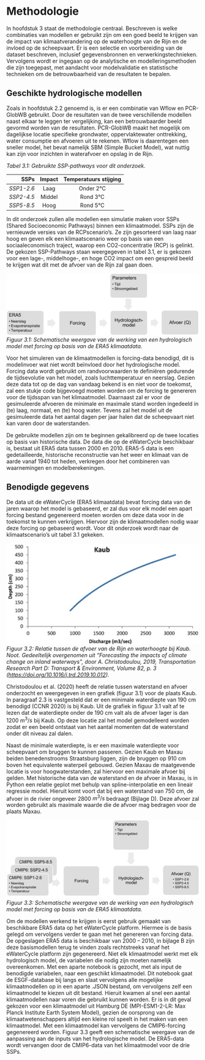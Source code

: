 # Methodologie

In hoofdstuk 3 staat de methodologie centraal. Beschreven is welke combinaties van modellen
er gebruikt zijn om een goed beeld te krijgen van de impact van klimaatverandering op de
waterhoogte van de Rijn en de invloed op de scheepvaart. Er is een selectie en voorbereiding
van de dataset beschreven, inclusief gegevensbronnen en verwerkingstechnieken.
Vervolgens wordt er ingegaan op de analytische en modelleringsmethoden die zijn toegepast,
met aandacht voor modelvalidatie en statistische technieken om de betrouwbaarheid van de
resultaten te bepalen.

## Geschikte hydrologische modellen

Zoals in hoofdstuk 2.2 genoemd is, is er een combinatie van Wflow en PCR-GlobWB gebruikt.
Door de resultaten van de twee verschillende modellen naast elkaar te leggen ter vergelijking,
kan een betrouwbaarder beeld gevormd worden van de resultaten. PCR-GlobWB maakt het
mogelijk om dagelijkse locatie specifieke grondwater, oppervlaktewater onttrekking, water
consumptie en afvoeren uit te rekenen. Wflow is daarentegen een sneller model, het bevat
namelijk SBM (Simple Bucket Model), wat nuttig kan zijn voor inzichten in waterafvoer en
opslag in de Rijn. 

*Tabel 3.1: Gebruikte SSP-pathways voor dit onderzoek.*

|        SSPs |  Impact  |  Temperatuurs stijging   |
|------------:|:--------:|:------------------------:|
|  *SSP1-2.6* |   Laag   |        Onder 2°C         |
|  *SSP2-4.5* |  Middel  |         Rond 3°C         |
|  *SSP5-8.5* |   Hoog   |         Rond 5°C         |

In dit onderzoek zullen alle modellen een simulatie maken voor SSPs (Shared Socioeconomic
Pathways) binnen een klimaatmodel. SSPs zijn de vernieuwde versies van de RCPscenario’s. Ze zijn gesorteerd van laag naar hoog en geven elk een klimaatscenario weer op
basis van een sociaaleconomisch traject, waarop een CO2-concentratie (RCP) is gelinkt. De
gekozen SSP-Pathways staan weergegeven in tabel 3.1, er is gekozen voor een lage-,
middelhoge-, en hoge CO2 impact om een gespreid beeld te krijgen wat dit met de afvoer van
de Rijn zal gaan doen.

![figure4](../figures/figure4.PNG)
*Figuur 3.1: Schematische weergave van de werking van een hydrologisch model met forcing op basis van de
ERA5 klimaatdata.*

Voor het simuleren van de klimaatmodellen is forcing-data benodigd, dit is modelinvoer wat
niet wordt beïnvloed door het hydrologische model. Forcing data wordt gebruikt om
randvoorwaarden te definiëren gedurende de tijdsevolutie van het model, zoals
luchttemperatuur en neerslag. Gezien deze data tot op de dag van vandaag bekend is en niet
voor de toekomst, zal een stukje code bijgevoegd moeten worden om de forcing te genereren
voor de tijdsspan van het klimaatmodel. Daarnaast zal er voor de gesimuleerde afvoeren de
minimale en maximale stand worden ingedeeld in (te) laag, normaal, en (te) hoog water.
Tevens zal het model uit de gesimuleerde data het aantal dagen per jaar halen dat de
scheepvaart niet kan varen door de waterstanden.

De gebruikte modellen zijn om te beginnen gekalibreerd op de twee locaties op basis van
historische data. De data die op de eWaterCycle beschikbaar is, bestaat uit ERA5 data tussen
2000 en 2010. ERA5-5 data is een gedetailleerde, historische reconstructie van het weer en
klimaat van de aarde vanaf 1940 tot heden, verkregen door het combineren van
waarnemingen en modelberekeningen.

## Benodigde gegevens

De data uit de eWaterCycle (ERA5 klimaatdata) bevat forcing data van de jaren waarop het
model is gebaseerd, er zal dus voor elk model een apart forcing bestand gegenereerd moeten
worden om deze data voor in de toekomst te kunnen verkrijgen. Hiervoor zijn de
klimaatmodellen nodig waar deze forcing op gebaseerd wordt. Voor dit onderzoek wordt naar
de klimaatscenario’s uit tabel 3.1 gekeken.

![figure5](../figures/figure5.PNG)
*Figuur 3.2: Relatie tussen de afvoer van de Rijn en waterhoogte bij Kaub.
Noot. Gedeeltelijk overgenomen uit “Forecasting the impacts of climate change on inland waterways”, door A.
Christodoulou, 2019, Transportation Research Part D: Transport & Environment, Volume 82, p. 3
(https://doi.org/10.1016/j.trd.2019.10.012).*

Christodoulou et al. (2020) heeft de relatie tussen waterstand en afvoer onderzocht en
weergegeven in een grafiek (figuur 3.1) voor de plaats Kaub. In paragraaf 2.3 is vastgesteld
dat er een minimale waterdiepte van 190 cm benodigd (CCNR 2020) is bij Kaub. Uit de grafiek
in figuur 3.1 valt af te lezen dat de waterdiepte onder de 190 cm valt als de afvoer lager is dan
$1200$ $m^3/s$ bij Kaub. Op deze locatie zal het model gemodelleerd worden zodat er een beeld
ontstaat van het aantal momenten dat de waterstand onder dit niveau zal dalen.

Naast de minimale waterdiepte, is er een maximale waterdiepte voor scheepvaart om bruggen
te kunnen passeren. Gezien Kaub en Maxau beiden benedenstrooms Straatsburg liggen, zijn
de bruggen op 910 cm boven het equivalente waterpeil gebouwd. Gezien Maxau de
maatgevende locatie is voor hoogwaterstanden, zal hiervoor een maximale afvoer bij gelden.
Met historische data van de waterstand en de afvoer in Maxau, is in Python een relatie geplot
met behulp van spline-interpolatie en een lineair regressie model. Hieruit komt voort dat bij
een waterstand van 750 cm, de afvoer in de rivier ongeveer $2800$ $m^3/s$ bedraagt (Bijlage D).
Deze afvoer zal worden gebruikt als maximale waarde die de afvoer mag bedragen voor de
plaats Maxau.

![figure6](../figures/figure6.PNG)
*Figuur 3.3: Schematische weergave van de werking van een hydrologisch model met forcing op basis van de
ERA5 klimaatdata.*

Om de modellen werkend te krijgen is eerst gebruik gemaakt van beschikbare ERA5 data op
het eWaterCycle platform. Hiermee is de basis gelegd om vervolgens verder te gaan met het
genereren van forcing data. De opgeslagen ERA5 data is beschikbaar van 2000 – 2010, in
bijlage B zijn deze basismodellen terug te vinden zoals rechtstreeks vanaf het eWaterCycle
platform zijn gegenereerd. Niet elk klimaatmodel werkt met elk hydrologisch model, de
variabelen die nodig zijn moeten namelijk overeenkomen. Met een aparte notebook is
gezocht, met als input de benodigde variabelen, naar een geschikt klimaatmodel. Dit
notebook gaat de ESGF-database bij langs en slaat vervolgens alle mogelijke
klimaatmodellen op in een aparte .JSON bestand, om vervolgens zelf een klimaatmodel te
kiezen uit dit bestand. Hieruit kwamen al snel een aantal klimaatmodellen naar voren die
gebruikt kunnen worden. Er is in dit geval gekozen voor een klimaatmodel uit Hamburg DE
(MPI-ESM1-2-LR: Max Planck Institute Earth System Model), gezien de oorsprong van de
klimaatwetenschappers altijd een kleine rol speelt in het maken van een klimaatmodel. Met
een klimaatmodel kan vervolgens de CMIP6-forcing gegenereerd worden. Figuur 3.3 geeft
een schematische weergave van de aanpassing aan de inputs van het hydrologische model.
De ERA5-data wordt vervangen door de CMIP6-data van het klimaatmodel voor de drie
SSPs.




